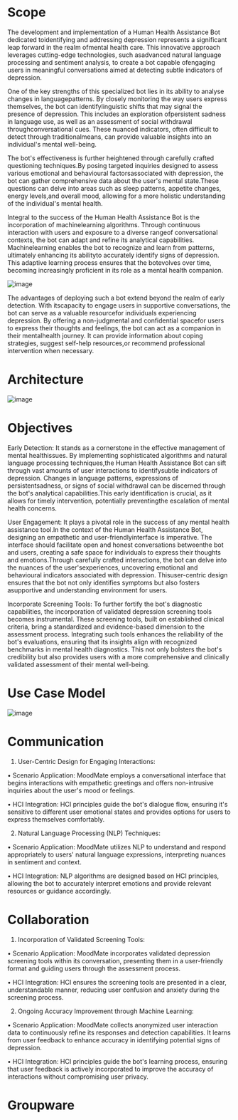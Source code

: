 # Scope
The development and implementation of a Human Health Assistance Bot dedicated toidentifying and addressing depression represents a significant leap forward in the realm ofmental health care. This innovative approach leverages cutting-edge technologies, such asadvanced natural language processing and sentiment analysis, to create a bot capable ofengaging users in meaningful conversations aimed at detecting subtle indicators of depression.

One of the key strengths of this specialized bot lies in its ability to analyse changes in languagepatterns. By closely monitoring the way users express themselves, the bot can identifylinguistic shifts that may signal the presence of depression. This includes an exploration ofpersistent sadness in language use, as well as an assessment of social withdrawal throughconversational cues. These nuanced indicators, often difficult to detect through traditionalmeans, can provide valuable insights into an individual's mental well-being.

The bot's effectiveness is further heightened through carefully crafted questioning techniques.By posing targeted inquiries designed to assess various emotional and behavioural factorsassociated with depression, the bot can gather comprehensive data about the user's mental state.These questions can delve into areas such as sleep patterns, appetite changes, energy levels,and overall mood, allowing for a more holistic understanding of the individual's mental health. 

Integral to the success of the Human Health Assistance Bot is the incorporation of machinelearning algorithms. Through continuous interaction with users and exposure to a diverse rangeof conversational contexts, the bot can adapt and refine its analytical capabilities. Machinelearning enables the bot to recognize and learn from patterns, ultimately enhancing its abilityto accurately identify signs of depression. This adaptive learning process ensures that the botevolves over time, becoming increasingly proficient in its role as a mental health companion.

![image](https://github.com/KasiR07/Human-Medical-Health-Assistant-Bot/assets/108777263/78d330cd-1ab5-45b0-8a96-9eb10565c513)

The advantages of deploying such a bot extend beyond the realm of early detection. With itscapacity to engage users in supportive conversations, the bot can serve as a valuable resourcefor individuals experiencing depression. By offering a non-judgmental and confidential spacefor users to express their thoughts and feelings, the bot can act as a companion in their mentalhealth journey. It can provide information about coping strategies, suggest self-help resources,or recommend professional intervention when necessary.

# Architecture

![image](https://github.com/KasiR07/Human-Medical-Health-Assistant-Bot/assets/108777263/2665ceb7-a2af-4f5f-b838-4e73ea32653b)

# Objectives
Early Detection: It stands as a cornerstone in the effective management of mental healthissues. By implementing sophisticated algorithms and natural language processing techniques,the Human Health Assistance Bot can sift through vast amounts of user interactions to identifysubtle indicators of depression. Changes in language patterns, expressions of persistentsadness, or signs of social withdrawal can be discerned through the bot's analytical capabilities.This early identification is crucial, as it allows for timely intervention, potentially preventingthe escalation of mental health concerns.

User Engagement: It plays a pivotal role in the success of any mental health assistance tool.In the context of the Human Health Assistance Bot, designing an empathetic and user-friendlyinterface is imperative. The interface should facilitate open and honest conversations betweenthe bot and users, creating a safe space for individuals to express their thoughts and emotions.Through carefully crafted interactions, the bot can delve into the nuances of the user'sexperiences, uncovering emotional and behavioural indicators associated with depression. Thisuser-centric design ensures that the bot not only identifies symptoms but also fosters asupportive and understanding environment for users.

Incorporate Screening Tools: To further fortify the bot's diagnostic capabilities, the incorporation of validated depression screening tools becomes instrumental. These screening tools, built on established clinical criteria, bring a standardized and evidence-based dimension to the assessment process. Integrating such tools enhances the reliability of the bot's evaluations, ensuring that its insights align with recognized benchmarks in mental health diagnostics. This not only bolsters the bot's credibility but also provides users with a more comprehensive and clinically validated assessment of their mental well-being.

# Use Case Model

![image](https://github.com/KasiR07/Human-Medical-Health-Assistant-Bot/assets/108777263/b0ea379e-a83e-4896-aafc-ef842757fd88)

# Communication

1. User-Centric Design for Engaging Interactions:

• Scenario Application: MoodMate employs a conversational interface that begins interactions with empathetic greetings and offers non-intrusive inquiries about the user's mood or feelings.

• HCI Integration: HCI principles guide the bot's dialogue flow, ensuring it's sensitive to different user emotional states and provides options for users to express themselves comfortably.

2. Natural Language Processing (NLP) Techniques:
   
• Scenario Application: MoodMate utilizes NLP to understand and respond appropriately to users' natural language expressions, interpreting nuances in sentiment and context.

• HCI Integration: NLP algorithms are designed based on HCI principles, allowing the bot to accurately interpret emotions and provide relevant resources or guidance accordingly.

# Collaboration
1. Incorporation of Validated Screening Tools:

• Scenario Application: MoodMate incorporates validated depression screening tools within its conversation, presenting them in a user-friendly format and guiding users through the assessment process.

• HCI Integration: HCI ensures the screening tools are presented in a clear, understandable manner, reducing user confusion and anxiety during the screening process.

2. Ongoing Accuracy Improvement through Machine Learning:
   
• Scenario Application: MoodMate collects anonymized user interaction data to continuously refine its responses and detection capabilities. It learns from user feedback to enhance accuracy in identifying potential signs of depression.

• HCI Integration: HCI principles guide the bot's learning process, ensuring that user feedback is actively incorporated to improve the accuracy of interactions without compromising user privacy.

# Groupware

